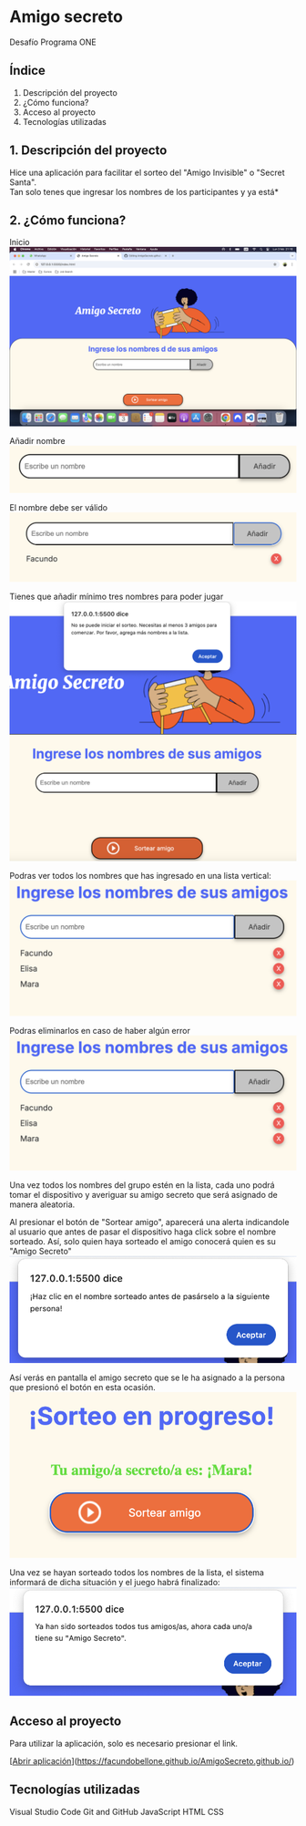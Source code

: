# Amigo secreto
Desafío Programa ONE

## Índice

1. Descripción del proyecto
2. ¿Cómo funciona?
3. Acceso al proyecto
4. Tecnologías utilizadas

## 1. Descripción del proyecto

Hice una aplicación para facilitar el sorteo del "Amigo Invisible" o "Secret Santa".<br>
Tan solo tenes que ingresar los nombres de los participantes y ya está*<br>


## 2. ¿Cómo funciona?

Inicio
![Pantalla inicial](https://github.com/FacundoBellone/AmigoSecreto.github.io/blob/main/assets/Captura%20de%20pantalla%202025-02-03%20a%20la(s)%2021.16.59.png)

Añadir nombre
![Escribir nombre](https://github.com/FacundoBellone/AmigoSecreto.github.io/blob/main/assets/Captura%20de%20pantalla%202025-02-03%20a%20la(s)%2021.18.10.png)

El nombre debe ser válido
![Validez nombre](https://github.com/FacundoBellone/AmigoSecreto.github.io/blob/main/assets/Captura%20de%20pantalla%202025-02-03%20a%20la(s)%2021.18.30.png)

Tienes que añadir mínimo tres nombres para poder jugar
![Tres mínimo](https://github.com/FacundoBellone/AmigoSecreto.github.io/blob/main/assets/Captura%20de%20pantalla%202025-02-03%20a%20la(s)%2021.25.51.png)

Podras ver todos los nombres que has ingresado en una lista vertical:
![Lista amigos](https://github.com/FacundoBellone/AmigoSecreto.github.io/blob/main/assets/Captura%20de%20pantalla%202025-02-03%20a%20la(s)%2021.26.29.png)

Podras eliminarlos en caso de haber algún error
![Eliminar amigos](https://github.com/FacundoBellone/AmigoSecreto.github.io/blob/main/assets/Captura%20de%20pantalla%202025-02-03%20a%20la(s)%2021.26.29.png)

Una vez todos los nombres del grupo estén en la lista, cada uno podrá tomar el dispositivo y averiguar su amigo secreto que será asignado de manera aleatoria.

Al presionar el botón de "Sortear amigo", aparecerá una alerta indicandole al usuario que antes de pasar el dispositivo haga click sobre el nombre sorteado. Así, solo quien haya sorteado el amigo conocerá quien es su "Amigo Secreto"
![Sortear amigo](https://github.com/FacundoBellone/AmigoSecreto.github.io/blob/main/assets/Captura%20de%20pantalla%202025-02-03%20a%20la(s)%2021.27.07.png)

Así verás en pantalla el amigo secreto que se le ha asignado a la persona que presionó el botón en esta ocasión.
![Amigo Secreto aleatorio](https://github.com/FacundoBellone/AmigoSecreto.github.io/blob/main/assets/Captura%20de%20pantalla%202025-02-03%20a%20la(s)%2021.27.28.png)

Una vez se hayan sorteado todos los nombres de la lista, el sistema informará de dicha situación y el juego habrá finalizado:
![Alerta amigos sorteados](https://github.com/FacundoBellone/AmigoSecreto.github.io/blob/main/assets/Captura%20de%20pantalla%202025-02-03%20a%20la(s)%2021.28.02.png)

## Acceso al proyecto

Para utilizar la aplicación, solo es necesario presionar el link.

[[Abrir aplicación](https://facundobellone.github.io/AmigoSecreto.github.io/)](https://facundobellone.github.io/AmigoSecreto.github.io/)




## Tecnologías utilizadas

Visual Studio Code
Git and GitHub
JavaScript
HTML
CSS
